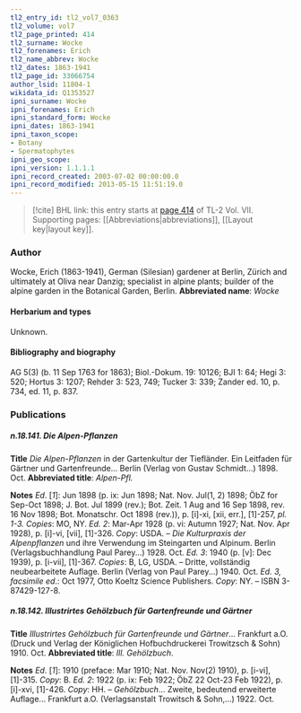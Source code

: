 ```yaml
---
tl2_entry_id: tl2_vol7_0363
tl2_volume: vol7
tl2_page_printed: 414
tl2_surname: Wocke
tl2_forenames: Erich
tl2_name_abbrev: Wocke
tl2_dates: 1863-1941
tl2_page_id: 33066754
author_lsid: 11804-1
wikidata_id: Q1353527
ipni_surname: Wocke
ipni_forenames: Erich
ipni_standard_form: Wocke
ipni_dates: 1863-1941
ipni_taxon_scope: 
- Botany
- Spermatophytes
ipni_geo_scope: 
ipni_version: 1.1.1.1
ipni_record_created: 2003-07-02 00:00:00.0
ipni_record_modified: 2013-05-15 11:51:19.0
---
```



> [!cite] BHL link: this entry starts at [page 414](https://www.biodiversitylibrary.org/page/33066754) of TL-2 Vol. VII.
> Supporting pages: [[Abbreviations|abbreviations]], [[Layout key|layout key]].

### Author

Wocke, Erich (1863-1941), German (Silesian) gardener at Berlin, Zürich and ultimately at Oliva near Danzig; specialist in alpine plants; builder of the alpine garden in the Botanical Garden, Berlin. 
**Abbreviated name**: *Wocke*

#### Herbarium and types

Unknown.

#### Bibliography and biography

AG 5(3) (b. 11 Sep 1763 for 1863); Biol.-Dokum. 19: 10126; BJI 1: 64; Hegi 3: 520; Hortus 3: 1207; Rehder 3: 523, 749; Tucker 3: 339; Zander ed. 10, p. 734, ed. 11, p. 837.

### Publications

##### n.18.141. Die Alpen-Pflanzen

**Title**
*Die Alpen-Pflanzen* in der Gartenkultur der Tiefländer. Ein Leitfaden für Gärtner und Gartenfreunde... Berlin (Verlag von Gustav Schmidt...) 1898. Oct.
**Abbreviated title**: *Alpen-Pfl.*

**Notes**
*Ed*. \[*1*\]: Jun 1898 (p. ix: Jun 1898; Nat. Nov. Jul(1, 2) 1898; ÖbZ for Sep-Oct 1898; J. Bot. Jul 1899 (rev.); Bot. Zeit. 1 Aug and 16 Sep 1898, rev. 16 Nov 1898; Bot. Monatschr. Oct 1898 (rev.)), p. \[i\]-xi, \[xii, err.\], \[1\]-257, *pl. 1-3. Copies*: MO, NY.
*Ed. 2*: Mar-Apr 1928 (p. vi: Autumn 1927; Nat. Nov. Apr 1928), p. \[i\]-vi, \[vii\], \[1\]-326.
*Copy*: USDA. – *Die Kulturpraxis der Alpenpflanzen* und ihre Verwendung im Steingarten und Alpinum. Berlin (Verlagsbuchhandlung Paul Parey...) 1928. Oct.
*Ed. 3*: 1940 (p. \[v\]: Dec 1939), p. \[i-vii\], \[1\]-367. *Copies*: B, LG, USDA. – Dritte, vollständig neubearbeitete Auflage. Berlin (Verlag von Paul Parey...) 1940. Oct.
*Ed. 3, facsimile ed*.: Oct 1977, Otto Koeltz Science Publishers. *Copy*: NY. – ISBN 3-87429-127-8.

##### n.18.142. Illustrirtes Gehölzbuch für Gartenfreunde und Gärtner

**Title**
*Illustrirtes Gehölzbuch für Gartenfreunde und Gärtner*... Frankfurt a.O. (Druck und Verlag der Königlichen Hofbuchdruckerei Trowitzsch & Sohn) 1910. Oct.
**Abbreviated title**: *Ill. Gehölzbuch*.

**Notes**
*Ed*. \[*1*\]: 1910 (preface: Mar 1910; Nat. Nov. Nov(2) 1910), p. \[i-vi\], \[1\]-315. *Copy*: B.
*Ed. 2*: 1922 (p. ix: Feb 1922; ÖbZ 22 Oct-23 Feb 1922), p. \[i\]-xvi, \[1\]-426. *Copy*: HH. – *Gehölzbuch*... Zweite, bedeutend erweiterte Auflage... Frankfurt a.O. (Verlagsanstalt Trowitsch & Sohn,...) 1922. Oct.

